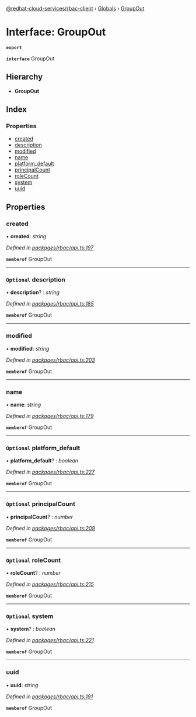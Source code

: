 [@redhat-cloud-services/rbac-client](../README.md) › [Globals](../globals.md) › [GroupOut](groupout.md)

# Interface: GroupOut

**`export`** 

**`interface`** GroupOut

## Hierarchy

* **GroupOut**

## Index

### Properties

* [created](groupout.md#created)
* [description](groupout.md#optional-description)
* [modified](groupout.md#modified)
* [name](groupout.md#name)
* [platform_default](groupout.md#optional-platform_default)
* [principalCount](groupout.md#optional-principalcount)
* [roleCount](groupout.md#optional-rolecount)
* [system](groupout.md#optional-system)
* [uuid](groupout.md#uuid)

## Properties

###  created

• **created**: *string*

*Defined in [packages/rbac/api.ts:197](https://github.com/leSamo/javascript-clients/blob/master/packages/rbac/api.ts#L197)*

**`memberof`** GroupOut

___

### `Optional` description

• **description**? : *string*

*Defined in [packages/rbac/api.ts:185](https://github.com/leSamo/javascript-clients/blob/master/packages/rbac/api.ts#L185)*

**`memberof`** GroupOut

___

###  modified

• **modified**: *string*

*Defined in [packages/rbac/api.ts:203](https://github.com/leSamo/javascript-clients/blob/master/packages/rbac/api.ts#L203)*

**`memberof`** GroupOut

___

###  name

• **name**: *string*

*Defined in [packages/rbac/api.ts:179](https://github.com/leSamo/javascript-clients/blob/master/packages/rbac/api.ts#L179)*

**`memberof`** GroupOut

___

### `Optional` platform_default

• **platform_default**? : *boolean*

*Defined in [packages/rbac/api.ts:227](https://github.com/leSamo/javascript-clients/blob/master/packages/rbac/api.ts#L227)*

**`memberof`** GroupOut

___

### `Optional` principalCount

• **principalCount**? : *number*

*Defined in [packages/rbac/api.ts:209](https://github.com/leSamo/javascript-clients/blob/master/packages/rbac/api.ts#L209)*

**`memberof`** GroupOut

___

### `Optional` roleCount

• **roleCount**? : *number*

*Defined in [packages/rbac/api.ts:215](https://github.com/leSamo/javascript-clients/blob/master/packages/rbac/api.ts#L215)*

**`memberof`** GroupOut

___

### `Optional` system

• **system**? : *boolean*

*Defined in [packages/rbac/api.ts:221](https://github.com/leSamo/javascript-clients/blob/master/packages/rbac/api.ts#L221)*

**`memberof`** GroupOut

___

###  uuid

• **uuid**: *string*

*Defined in [packages/rbac/api.ts:191](https://github.com/leSamo/javascript-clients/blob/master/packages/rbac/api.ts#L191)*

**`memberof`** GroupOut
